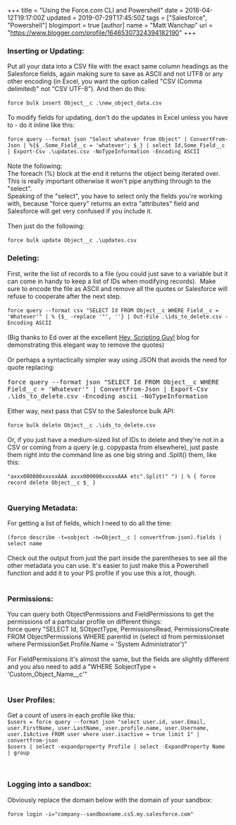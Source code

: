 +++
title = "Using the Force.com CLI and Powershell"
date = 2018-04-12T19:17:00Z
updated = 2019-07-29T17:45:50Z
tags = ["Salesforce", "Powershell"]
blogimport = true 
[author]
	name = "Matt Wanchap"
	uri = "https://www.blogger.com/profile/16465307324394182190"
+++

<h3> Inserting or Updating:</h3>Put all your data into a CSV file with the exact same column headings as the Salesforce fields, again making sure to save as ASCII and not UTF8 or any other encoding (in Excel, you want the option called "CSV (Comma delimited)" not "CSV UTF-8"). And then do this: <br /><br /><code>force bulk insert Object__c .\new_object_data.csv</code><br /><br />To modify fields for updating, don't do the updates in Excel unless you have to - do it inline like this: <br /><br /><code>force query --format json "Select whatever from Object" | ConvertFrom-Json | %{$_.Some_Field__c = 'whatever'; $_} | select Id,Some_Field__c | Export-Csv .\updates.csv -NoTypeInformation -Encoding ASCII</code><br /><br />Note the following:<br />The foreach (%) block at the end it returns the object being iterated over. This is really important otherwise it won't pipe anything through to the "select".<br />Speaking of the "select", you have to select only the fields you're working with, because "force query" returns an extra "attributes" field and Salesforce will get very confused if you include it. <br /><br />Then just do the following: <br /><br /><code>force bulk update Object__c .\updates.csv</code><br /><h3>Deleting:</h3>First, write the list of records to a file (you could just save to a variable but it can come in handy to keep a list of IDs when modifying records).&nbsp; Make sure to encode the file as ASCII and remove all the quotes or Salesforce will refuse to cooperate after the next step.<br /><br /><code>force query --format csv "SELECT Id FROM Object__c WHERE Field__c = 'Whatever'" | % {$_ -replace '"', ''} | Out-File .\ids_to_delete.csv -Encoding ASCII</code><br /><br />(Big thanks to Ed over at the excellent <a href="https://blogs.technet.microsoft.com/heyscriptingguy/2011/11/02/remove-unwanted-quotation-marks-from-csv-files-by-using-powershell/" target="_blank">Hey, Scripting Guy!</a>&nbsp;blog for demonstrating this elegant way to remove the quotes)<br /><br />Or perhaps a syntactically simpler way using JSON that avoids the need for quote replacing:<br /><br /><span style="font-family: monospace;">force query --format json "SELECT Id FROM Object__c WHERE Field__c = 'Whatever'" | ConvertFrom-Json | Export-Csv .\ids_to_delete.csv -Encoding ascii -NoTypeInformation</span><br /><br />Either way, next pass that CSV to the Salesforce bulk API:<br /><br /><code>force bulk delete Object__c .\ids_to_delete.csv</code><br /><br />Or, if you just have a medium-sized list of IDs to delete and they're not in a CSV or coming from a query (e.g. copypasta from elsewhere), just paste them right into the command line as one big string and .Split() them, like this:<br /><br /><code>"axxx000000xxxxxAAA axxx000000xxxxxAAA&nbsp;etc".Split(" ") | % { force record delete Object__c $_ }</code><br /><br /><h3>Querying Metadata:</h3>For getting a list of fields, which I need to do all the time:<br /><br /><code>(force describe -t=sobject -n=Object__c | convertfrom-json).fields | select name</code><br /><br />Check out the output from just the part inside the parentheses to see all the other metadata you can use. It's easier to just make this a Powershell function and add it to your PS profile if you use this a lot, though.<br /><br /><h3>Permissions:</h3><div><div>You can query both ObjectPermissions and FieldPermissions to get the permissions of a particular profile on different things:</div><div>force query "SELECT Id, SObjectType, PermissionsRead, PermissionsCreate FROM ObjectPermissions WHERE parentid in (select id from permissionset where PermissionSet.Profile.Name = 'System Administrator')"</div></div><div><br /></div><div>For FieldPermissions it's almost the same, but the fields are slightly different and you also need to add a "WHERE SobjectType = 'Custom_Object_Name__c'"<br /><br /><h3>User Profiles:</h3></div><div>Get a count of users in each profile like this:</div><div><code>$users = force query --format json "select user.id, user.Email, user.FirstName, user.LastName, user.profile.name, user.Username, user.IsActive FROM user where user.isactive = true limit 1" | convertfrom-json<br />$users | select -expandproperty Profile | select -ExpandProperty Name | group</code><br /><code><br /></code><br /><h3>Logging into a sandbox:</h3></div><div><div>Obviously replace the domain below with the domain of your sandbox:</div><br /><code>force login -i="company--sandboxname.cs5.my.salesforce.com"</code></div>
